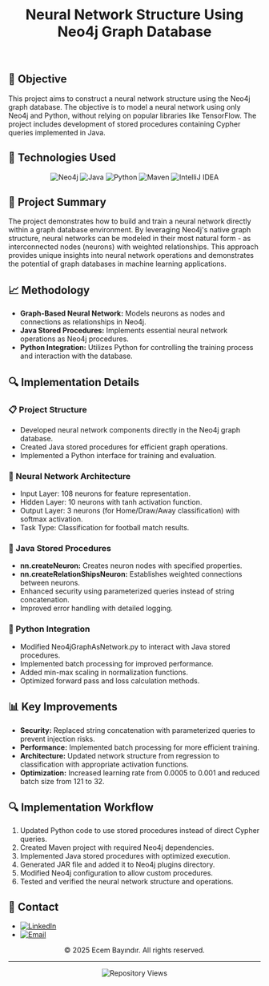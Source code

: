 <h1 align="center">Neural Network Structure Using Neo4j Graph Database</h1>

<br/>

<h2>🚀 <strong>Objective</strong></h2>
<p>
This project aims to construct a neural network structure using the Neo4j graph database. The objective is to model a neural network using only Neo4j and Python, without relying on popular libraries like TensorFlow. The project includes development of stored procedures containing Cypher queries implemented in Java.
</p>

<h2>🔧 <strong>Technologies Used</strong></h2>
<div align="center">
    <img src="https://img.shields.io/badge/neo4j-4581C3?style=for-the-badge&logo=neo4j&logoColor=white" alt="Neo4j"/>
    <img src="https://img.shields.io/badge/java-ED8B00?style=for-the-badge&logo=openjdk&logoColor=white" alt="Java"/>
    <img src="https://img.shields.io/badge/python-3670A0?style=for-the-badge&logo=python&logoColor=ffdd54" alt="Python"/>
    <img src="https://img.shields.io/badge/maven-C71A36?style=for-the-badge&logo=apache-maven&logoColor=white" alt="Maven"/>
    <img src="https://img.shields.io/badge/IntelliJ_IDEA-000000?style=for-the-badge&logo=intellij-idea&logoColor=white" alt="IntelliJ IDEA"/>
</div>

<h2>📂 <strong>Project Summary</strong></h2>
<p>
The project demonstrates how to build and train a neural network directly within a graph database environment. By leveraging Neo4j's native graph structure, neural networks can be modeled in their most natural form - as interconnected nodes (neurons) with weighted relationships. This approach provides unique insights into neural network operations and demonstrates the potential of graph databases in machine learning applications.
</p>

<h2>📈 <strong>Methodology</strong></h2>
<ul>
  <li><strong>Graph-Based Neural Network:</strong> Models neurons as nodes and connections as relationships in Neo4j.</li>
  <li><strong>Java Stored Procedures:</strong> Implements essential neural network operations as Neo4j procedures.</li>
  <li><strong>Python Integration:</strong> Utilizes Python for controlling the training process and interaction with the database.</li>
</ul>

<h2>🔍 <strong>Implementation Details</strong></h2>

<h3>📋 Project Structure</h3>
<ul>
  <li>Developed neural network components directly in the Neo4j graph database.</li>
  <li>Created Java stored procedures for efficient graph operations.</li>
  <li>Implemented a Python interface for training and evaluation.</li>
</ul>

<h3>📌 Neural Network Architecture</h3>
<ul>
  <li>Input Layer: 108 neurons for feature representation.</li>
  <li>Hidden Layer: 10 neurons with tanh activation function.</li>
  <li>Output Layer: 3 neurons (for Home/Draw/Away classification) with softmax activation.</li>
  <li>Task Type: Classification for football match results.</li>
</ul>

<h3>📌 Java Stored Procedures</h3>
<ul>
  <li><strong>nn.createNeuron:</strong> Creates neuron nodes with specified properties.</li>
  <li><strong>nn.createRelationShipsNeuron:</strong> Establishes weighted connections between neurons.</li>
  <li>Enhanced security using parameterized queries instead of string concatenation.</li>
  <li>Improved error handling with detailed logging.</li>
</ul>

<h3>📌 Python Integration</h3>
<ul>
  <li>Modified Neo4jGraphAsNetwork.py to interact with Java stored procedures.</li>
  <li>Implemented batch processing for improved performance.</li>
  <li>Added min-max scaling in normalization functions.</li>
  <li>Optimized forward pass and loss calculation methods.</li>
</ul>

<h2>📊 <strong>Key Improvements</strong></h2>
<ul>
  <li><strong>Security:</strong> Replaced string concatenation with parameterized queries to prevent injection risks.</li>
  <li><strong>Performance:</strong> Implemented batch processing for more efficient training.</li>
  <li><strong>Architecture:</strong> Updated network structure from regression to classification with appropriate activation functions.</li>
  <li><strong>Optimization:</strong> Increased learning rate from 0.0005 to 0.001 and reduced batch size from 121 to 32.</li>
</ul>

<h2>🔍 <strong>Implementation Workflow</strong></h2>
<ol>
  <li>Updated Python code to use stored procedures instead of direct Cypher queries.</li>
  <li>Created Maven project with required Neo4j dependencies.</li>
  <li>Implemented Java stored procedures with optimized execution.</li>
  <li>Generated JAR file and added it to Neo4j plugins directory.</li>
  <li>Modified Neo4j configuration to allow custom procedures.</li>
  <li>Tested and verified the neural network structure and operations.</li>
</ol>

<h2>📢 <strong>Contact</strong></h2>
<ul>
  <li><a href="https://www.linkedin.com/in/ecembayindir/" target="_blank"><img src="https://img.shields.io/badge/LinkedIn-%230077B5.svg?logo=linkedin&logoColor=white" alt="LinkedIn"/></a></li>
  <li><a href="mailto:ecmbyndr@gmail.com"><img src="https://img.shields.io/badge/Email-D14836?logo=gmail&logoColor=white" alt="Email"/></a></li>
</ul>

<p align="center">&copy; 2025 Ecem Bayındır. All rights reserved.</p>

<hr/>

<p align="center">
  <img src="https://komarev.com/ghpvc/?username=ecembayindir&repo=Building-Neural-Network-Structure&label=Repository%20views&color=0e75b6&style=flat" alt="Repository Views">
</p>

